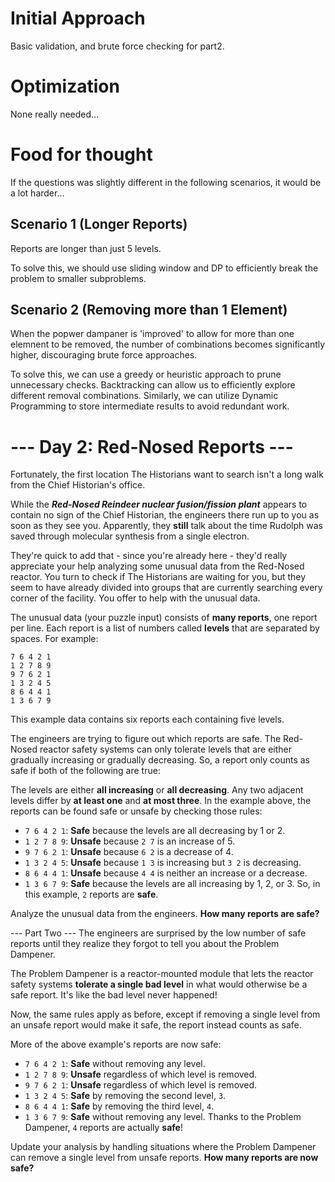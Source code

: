 # Initial Approach
Basic validation, and brute force checking for part2.

# Optimization
None really needed...

# Food for thought
If the questions was slightly different in the following scenarios, it would be a lot harder...

## Scenario 1 (Longer Reports)
Reports are longer than just 5 levels.

To solve this, we should use sliding window and DP to efficiently break the problem to smaller subproblems.

## Scenario 2 (Removing more than 1 Element)
When the popwer dampaner is 'improved' to allow for more than one elemnent to be removed, the number of combinations becomes significantly higher, discouraging brute force approaches.

To solve this, we can use a greedy or heuristic approach to prune unnecessary checks.
Backtracking can allow us to efficiently explore different removal combinations.
Similarly, we can utilize Dynamic Programming to store intermediate results to avoid redundant work.

# --- Day 2: Red-Nosed Reports ---
Fortunately, the first location The Historians want to search isn't a long walk from the Chief Historian's office.

While the ***Red-Nosed Reindeer nuclear fusion/fission plant*** appears to contain no sign of the Chief Historian, the engineers there run up to you as soon as they see you. Apparently, they **still** talk about the time Rudolph was saved through molecular synthesis from a single electron.

They're quick to add that - since you're already here - they'd really appreciate your help analyzing some unusual data from the Red-Nosed reactor. You turn to check if The Historians are waiting for you, but they seem to have already divided into groups that are currently searching every corner of the facility. You offer to help with the unusual data.

The unusual data (your puzzle input) consists of **many reports**, one report per line. Each report is a list of numbers called **levels** that are separated by spaces. For example:
```
7 6 4 2 1
1 2 7 8 9
9 7 6 2 1
1 3 2 4 5
8 6 4 4 1
1 3 6 7 9
```
This example data contains six reports each containing five levels.

The engineers are trying to figure out which reports are safe. The Red-Nosed reactor safety systems can only tolerate levels that are either gradually increasing or gradually decreasing. So, a report only counts as safe if both of the following are true:

The levels are either **all increasing** or **all decreasing**.
Any two adjacent levels differ by **at least one** and **at most three**.
In the example above, the reports can be found safe or unsafe by checking those rules:

- `7 6 4 2 1`: **Safe** because the levels are all decreasing by 1 or 2.
- `1 2 7 8 9`: **Unsafe** because `2 7` is an increase of 5.
- `9 7 6 2 1`: **Unsafe** because `6 2` is a decrease of 4.
- `1 3 2 4 5`: **Unsafe** because `1 3` is increasing but `3 2` is decreasing.
- `8 6 4 4 1`: **Unsafe** because `4 4` is neither an increase or a decrease.
- `1 3 6 7 9`: **Safe** because the levels are all increasing by 1, 2, or 3.
So, in this example, `2` reports are **safe**.

Analyze the unusual data from the engineers. **How many reports are safe?**

--- Part Two ---
The engineers are surprised by the low number of safe reports until they realize they forgot to tell you about the Problem Dampener.

The Problem Dampener is a reactor-mounted module that lets the reactor safety systems **tolerate a single bad level** in what would otherwise be a safe report. It's like the bad level never happened!

Now, the same rules apply as before, except if removing a single level from an unsafe report would make it safe, the report instead counts as safe.

More of the above example's reports are now safe:

- `7 6 4 2 1`: **Safe** without removing any level.
- `1 2 7 8 9`: **Unsafe** regardless of which level is removed.
- `9 7 6 2 1`: **Unsafe** regardless of which level is removed.
- `1 3 2 4 5`: **Safe** by removing the second level, `3`.
- `8 6 4 4 1`: **Safe** by removing the third level, `4`.
- `1 3 6 7 9`: **Safe** without removing any level.
Thanks to the Problem Dampener, `4` reports are actually **safe**!

Update your analysis by handling situations where the Problem Dampener can remove a single level from unsafe reports. **How many reports are now safe?**